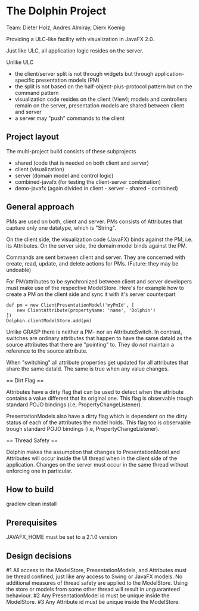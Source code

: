 The Dolphin Project
===================

Team: Dieter Holz, Andres Almiray, Dierk Koenig

Providing a ULC-like facility with visualization in JavaFX 2.0.

Just like ULC, all application logic resides on the server.

Unlike ULC

- the client/server split is not through widgets but through
  application-specific presentation models (PM)
- the split is not based on the half-object-plus-protocol pattern
  but on the command pattern
- visualization code resides on the client (View);
  models and controllers remain on the server, 
  presentation models are shared between client and server
- a server may "push" commands to the client

Project layout
--------------
The multi-project build consists of these subprojects

- shared (code that is needed on both client and server)
- client (visualization)
- server (domain model and control logic)
- combined-javafx (for testing the client-server combination)
- demo-javafx   (again divided in client - server - shared - combined)

General approach
----------------
PMs are used on both, client and server.
PMs consists of Attributes that capture only one datatype,
which is "String".

On the client side, the visualization code (JavaFX) binds
against the PM, i.e. its Attributes.
On the server side, the domain model binds against the PM.

Commands are sent between client and server. They are 
concerned with create, read, update, and delete actions
for PMs. (Future: they may be undoable)

For PM/attributes to be synchronized between client and server developers
must make use of the respective ModelStore. Here's for example how to create
a PM on the client side and sync it with it's server counterpart

    def pm = new ClientPresentationModel('myPmId', [
        new ClientAttribute(propertyName: 'name', 'Dolphin')
    ])
    Dolphin.clientModelStore.add(pm)

Unlike GRASP there is neither a PM- nor an AttributeSwitch.
In contrast, switches are ordinary attributes that
happen to have the same dataId as the source attributes that there are "pointing"
to. They do *not* maintain a reference to the source attribute.

When "switching" all attribute properties get updated for all attributes
that share the same dataId. The same is true when any value changes.

== Dirt Flag ==

Attributes have a dirty flag that can be used to detect when the attribute
contains a value different that its original one. This flag is observable trough
standard POJO bindings (i.e, PropertyChangeListener).

PresentationModels also have a dirty flag which is dependent on the dirty status
of each of the attributes the model holds. This flag too is observable trough
standard POJO bindings (i.e, PropertyChangeListener).

== Thread Safety ==

Dolphin makes the assumption that changes to PresentationModel and Attributes will
occur inside the UI thread when in the client side of the application. Changes on
the server must occur in the same thread without enforcing one in particular.

How to build
------------
gradlew clean install

Prerequisites
-------------
JAVAFX_HOME must be set to a 2.1.0 version

Design decisions
----------------
#1 All access to the ModelStore, PresentationModels, and Attributes must be thread confined, just like any
   access to Swing or JavaFX models. No additional measures of thread safety
   are applied to the ModelStore. Using the store or models from some other thread
   will result in unguaranteed behaviour.
#2 Any PresentationModel id must be unique inside the ModelStore.
#3 Any Attribute id must be unique inside the ModelStore.

